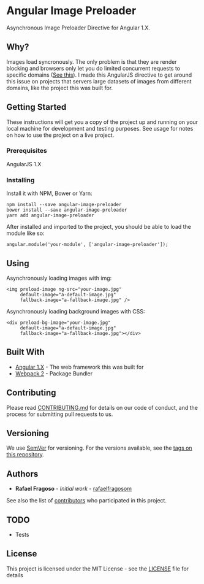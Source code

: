 # Angular Image Preloader

Asynchronous Image Preloader Directive for Angular 1.X.

## Why?

Images load syncronously. The only problem is that they are render blocking and browsers only let you do limited concurrent requests to specific domains ([See this](http://sgdev-blog.blogspot.com.br/2014/01/maximum-concurrent-connection-to-same.html)). I made this AngularJS directive to get around this issue on projects that servers large datasets of images from different domains, like the project this was built for.

## Getting Started

These instructions will get you a copy of the project up and running on your local machine for development and testing purposes. See usage for notes on how to use the project on a live project.

### Prerequisites

AngularJS 1.X

### Installing

Install it with NPM, Bower or Yarn:

```
npm install --save angular-image-preloader
bower install --save angular-image-preloader
yarn add angular-image-preloader
```

After installed and imported to the project, you should be able to load the module like so:

```
angular.module('your-module', ['angular-image-preloader']);
```

## Using

Asynchronously loading images with img:

```
<img preload-image ng-src="your-image.jpg"
     default-image="a-default-image.jpg"
     fallback-image="a-fallback-image.jpg" />
```

Asynchronously loading background images with CSS:

```
<div preload-bg-image="your-image.jpg"
     default-image="a-default-image.jpg"
     fallback-image="a-fallback-image.jpg"></div>
```

## Built With

* [Angular 1.X](https://angularjs.org/) - The web framework this was built for
* [Webpack 2](https://webpack.js.org/) - Package Bundler

## Contributing

Please read [CONTRIBUTING.md](https://github.com/rafaelfragosom/angular-image-preloader/blob/master/CONTRIBUTING.md) for details on our code of conduct, and the process for submitting pull requests to us.

## Versioning

We use [SemVer](http://semver.org/) for versioning. For the versions available, see the [tags on this repository](https://github.com/rafaelfragosom/angular-image-preloader/tags).

## Authors

* **Rafael Fragoso** - *Initial work* - [rafaelfragosom](https://github.com/rafaelfragoso)

See also the list of [contributors](https://github.com/rafaelfragosom/angular-image-preloader/contributors) who participated in this project.

## TODO

- Tests

## License

This project is licensed under the MIT License - see the [LICENSE](https://github.com/rafaelfragosom/angular-image-preloader/blob/master/LICENSE) file for details
